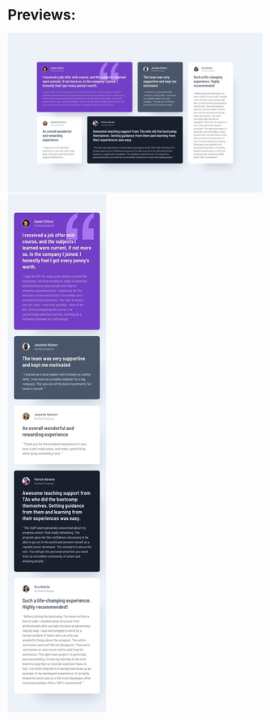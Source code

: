 <h1>Previews: </h1>
<img src="./Images/desktop-design.jpg" alt="desktop preview"/>
<img src="./Images/mobile-design.jpg" alt="mobile preview"/>